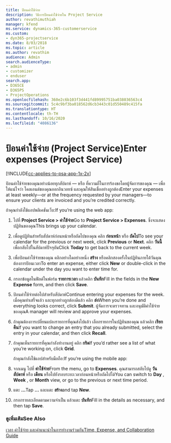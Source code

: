 ```yaml
---
title: ป้อนค่าใช้จ่าย
description: วิธีการป้อนค่าใช้จ่ายใน Project Service
author: revathimuthiah
manager: kfend
ms.service: dynamics-365-customerservice
ms.custom:
- dyn365-projectservice
ms.date: 8/03/2018
ms.topic: article
ms.author: revathim
audience: Admin
search.audienceType:
- admin
- customizer
- enduser
search.app:
- D365CE
- D365PS
- ProjectOperations
ms.openlocfilehash: 360e2c6b103f3d441fd89995751ba038036563c4
ms.sourcegitcommit: 5c4c9bf3ba018562d6cb3443c01d550489c415fa
ms.translationtype: HT
ms.contentlocale: th-TH
ms.lasthandoff: 10/16/2020
ms.locfileid: "4086136"
---
```

# <a name="enter-expenses-project-service"></a><span data-ttu-id="c0472-103">ป้อนค่าใช้จ่าย (Project Service)</span><span class="sxs-lookup"><span data-stu-id="c0472-103">Enter expenses (Project Service)</span></span>

[!INCLUDE[cc-applies-to-psa-app-1x-2x](../includes/cc-applies-to-psa-app-1x-2x.md)]

<span data-ttu-id="c0472-104">ป้อนค่าใช้จ่ายของคุณอย่างน้อยทุกสัปดาห์ — หรือ ที่ความถี่ในการร้องขอโดยผู้จัดการของคุณ — เพื่อให้แน่ใจว่า ไคลเอนต์ของคุณออกอินวอยซ์ และคุณให้สินเชื่ออย่างถูกต้อง</span><span class="sxs-lookup"><span data-stu-id="c0472-104">Enter your expenses at least weekly—or at the frequency requested by your managers—to ensure your clients are invoiced and you’re credited correctly.</span></span>  
  
 <span data-ttu-id="c0472-105">ถ้าคุณกำลังใช้แอปพลิเคชันเว็บ:</span><span class="sxs-lookup"><span data-stu-id="c0472-105">If you’re using the web app:</span></span>  
  
1. <span data-ttu-id="c0472-106">ไปที่ **Project Service > ค่าใช้จ่าย**</span><span class="sxs-lookup"><span data-stu-id="c0472-106">Go to **Project Service > Expenses**.</span></span> <span data-ttu-id="c0472-107">ซึ่งจะแสดงปฏิทินของคุณ</span><span class="sxs-lookup"><span data-stu-id="c0472-107">This brings up your calendar.</span></span>  
  
2. <span data-ttu-id="c0472-108">เพื่อดูปฏิทินสำหรับสัปดาห์ก่อนหน้าหรือถัดไปของคุณ คลิก **ก่อนหน้า** หรือ **ถัดไป**</span><span class="sxs-lookup"><span data-stu-id="c0472-108">To see your calendar for the previous or next week, click **Previous** or **Next**.</span></span> <span data-ttu-id="c0472-109">คลิก **วันนี้** เพื่อกลับไปในสัปดาห์ปัจจุบัน</span><span class="sxs-lookup"><span data-stu-id="c0472-109">Click **Today** to get back to the current week.</span></span>  
  
3. <span data-ttu-id="c0472-110">เพื่อป้อนค่าใช้จ่ายของคุณ คลิกอย่างใดอย่างหนึ่ง **สร้าง** หรือคลิกสองครั้งในปฏิทินภายใต้วันคุณต้องการป้อนเวลา</span><span class="sxs-lookup"><span data-stu-id="c0472-110">To enter an expense, either click **New** or double-click in the calendar under the day you want to enter time for.</span></span>  
  
4. <span data-ttu-id="c0472-111">กรอกข้อมูลในฟิลด์ในฟอร์ม **รายการเวลา** แล้วคลิก **บันทึก**</span><span class="sxs-lookup"><span data-stu-id="c0472-111">Fill in the fields in the **New Expense** form, and then click **Save**.</span></span>  
  
5. <span data-ttu-id="c0472-112">ป้อนค่าใช้จ่ายต่อไปสำหรับสัปดาห์</span><span class="sxs-lookup"><span data-stu-id="c0472-112">Continue entering your expenses for the week.</span></span> <span data-ttu-id="c0472-113">เมื่อคุณทำเสร็จแล้ว และทุกอย่างถูกต้องดีแล้ว คลิก **ส่ง**</span><span class="sxs-lookup"><span data-stu-id="c0472-113">When you’re done and everything looks correct, click **Submit**.</span></span> <span data-ttu-id="c0472-114">ผู้จัดการจะตรวจทาน และอนุมัติค่าใช้จ่ายของคุณ</span><span class="sxs-lookup"><span data-stu-id="c0472-114">A manager will review and approve your expenses.</span></span>  
  
6. <span data-ttu-id="c0472-115">ถ้าคุณต้องการเปลี่ยนแปลงรายการที่คุณส่งไปแล้ว เลือกรายการในปฏิทินของคุณ แล้วคลิก **เรียกคืน**</span><span class="sxs-lookup"><span data-stu-id="c0472-115">If you want to change an entry that you already submitted, select the entry in your calendar, and then click **Recall**.</span></span>  
  
7. <span data-ttu-id="c0472-116">ถ้าคุณเห็นรายการที่คุณกำลังทำงานอยู่ คลิก **กริด**</span><span class="sxs-lookup"><span data-stu-id="c0472-116">If you’d rather see a list of what you’re working on, click **Grid**.</span></span>  
  
   <span data-ttu-id="c0472-117">ถ้าคุณกำลังใช้แอปสำหรับมือถือ:</span><span class="sxs-lookup"><span data-stu-id="c0472-117">If you’re using the mobile app:</span></span>  
  
8. <span data-ttu-id="c0472-118">จากเมนู ไปที่ **ค่าใช้จ่าย**</span><span class="sxs-lookup"><span data-stu-id="c0472-118">From the menu, go to **Expenses**.</span></span>     <span data-ttu-id="c0472-119">คุณสามารถสลับไปดู **วัน** **สัปดาห์** หรือ **เดือน** หรือไปยังรอบระยะเวลาก่อนหน้าหรือถัดไปได้</span><span class="sxs-lookup"><span data-stu-id="c0472-119">You can switch to **Day** , **Week** , or **Month** view, or go to the previous or next time period.</span></span>  
  
9. <span data-ttu-id="c0472-120">แตะ **…**</span><span class="sxs-lookup"><span data-stu-id="c0472-120">Tap **…**</span></span> <span data-ttu-id="c0472-121">และแตะ **สร้าง**</span><span class="sxs-lookup"><span data-stu-id="c0472-121">and tap **New**.</span></span>  
  
10. <span data-ttu-id="c0472-122">กรอกรายละเอียดตามความจำเป็น แล้วแตะ **บันทึก**</span><span class="sxs-lookup"><span data-stu-id="c0472-122">Fill in the details as necessary, and then tap **Save**.</span></span>  
  
### <a name="see-also"></a><span data-ttu-id="c0472-123">ดูเพิ่มเติม</span><span class="sxs-lookup"><span data-stu-id="c0472-123">See Also</span></span>  
 [<span data-ttu-id="c0472-124">เวลา ค่าใช้จ่าย และคำแนะนำในการทำงานร่วมกัน</span><span class="sxs-lookup"><span data-stu-id="c0472-124">Time, Expense, and Collaboration Guide</span></span>](../psa/time-expense-collaboration-guide.md)
